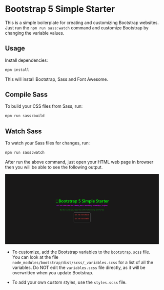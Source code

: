 # Bootstrap 5 Simple Starter

This is a simple boilerplate for creating and customizing Bootstrap websites. Just run the `npm run sass:watch` command and customize Bootstrap by changing the variable values.

## Usage

Install dependencies:

```bash
npm install
```

This will install Bootstrap, Sass and Font Awesome.

## Compile Sass

To build your CSS files from Sass, run:

```bash
npm run sass:build
```

## Watch Sass

To watch your Sass files for changes, run:

```bash
npm run sass:watch
```
After run the above command, just open your HTML web page in browser then you will be able to see the following output.

![UI](UI.png)

* To customize, add the Bootstrap variables to the `bootstrap.scss` file. You can look at the file `node_modules/bootstrap/dist/scss/_variables.scss` for a list of all the variables. Do NOT edit the `variables.scss` file directly, as it will be overwritten when you update Bootstrap.

* To add your own custom styles, use the `styles.scss` file.
